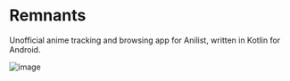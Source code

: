 # Remnants

Unofficial anime tracking and browsing app for Anilist, written in Kotlin for Android.

![image](https://user-images.githubusercontent.com/32343843/208380795-e4a752ea-4248-42a3-a886-af9c67156dfb.png)
